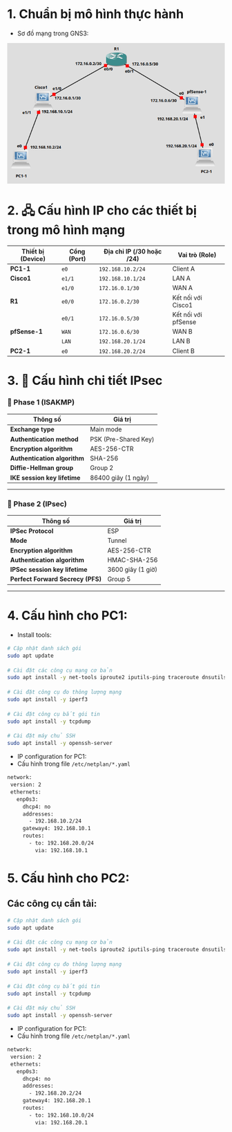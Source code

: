 # 1. Chuẩn bị mô hình thực hành

- Sơ đồ mạng trong GNS3: 

![Sơ đồ](../Lab_4_Tunneling_protocols/img/Lab_4_setup/diagram.png)

# 2. 🖧 Cấu hình IP cho các thiết bị trong mô hình mạng

| **Thiết bị (Device)** | **Cổng (Port)** | **Địa chỉ IP (/30 hoặc /24)** | **Vai trò (Role)**  |
| --------------------- | --------------- | ----------------------------- | ------------------- |
| **PC1-1**             | `e0`            | `192.168.10.2/24`             | Client A            |
| **Cisco1**            | `e1/1`          | `192.168.10.1/24`             | LAN A               |
|                       | `e1/0`          | `172.16.0.1/30`               | WAN A               |
| **R1**                | `e0/0`          | `172.16.0.2/30`               | Kết nối với Cisco1  |
|                       | `e0/1`          | `172.16.0.5/30`               | Kết nối với pfSense |
| **pfSense-1**         | `WAN`           | `172.16.0.6/30`               | WAN B               |
|                       | `LAN`           | `192.168.20.1/24`             | LAN B               |
| **PC2-1**             | `e0`            | `192.168.20.2/24`             | Client B            |

# 3. 🔐 Cấu hình chi tiết IPsec

### 📌 Phase 1 (ISAKMP)

| Thông số                     | Giá trị              |
| ---------------------------- | -------------------- |
| **Exchange type**            | Main mode            |
| **Authentication method**    | PSK (Pre-Shared Key) |
| **Encryption algorithm**     | AES-256-CTR          |
| **Authentication algorithm** | SHA-256              |
| **Diffie-Hellman group**     | Group 2              |
| **IKE session key lifetime** | 86400 giây (1 ngày)  |

---

### 📌 Phase 2 (IPsec)

| Thông số                          | Giá trị           |
| --------------------------------- | ----------------- |
| **IPSec Protocol**                | ESP               |
| **Mode**                          | Tunnel            |
| **Encryption algorithm**          | AES-256-CTR       |
| **Authentication algorithm**      | HMAC-SHA-256      |
| **IPSec session key lifetime**    | 3600 giây (1 giờ) |
| **Perfect Forward Secrecy (PFS)** | Group 5           |

---

# 4. Cấu hình cho PC1:

- Install tools:

```bash
# Cập nhật danh sách gói
sudo apt update

# Cài đặt các công cụ mạng cơ bản
sudo apt install -y net-tools iproute2 iputils-ping traceroute dnsutils curl wget

# Cài đặt công cụ đo thông lượng mạng
sudo apt install -y iperf3

# Cài đặt công cụ bắt gói tin
sudo apt install -y tcpdump

# Cài đặt máy chủ SSH
sudo apt install -y openssh-server
```

- IP configuration for PC1:
- Cấu hình trong file ```/etc/netplan/*.yaml```

```bash
network:
 version: 2
 ethernets:
   enp0s3:
     dhcp4: no
     addresses:
       - 192.168.10.2/24
     gateway4: 192.168.10.1
     routes:
       - to: 192.168.20.0/24
         via: 192.168.10.1
```

# 5. Cấu hình cho PC2:

## Các công cụ cần tải:

```bash
# Cập nhật danh sách gói
sudo apt update

# Cài đặt các công cụ mạng cơ bản
sudo apt install -y net-tools iproute2 iputils-ping traceroute dnsutils curl wget

# Cài đặt công cụ đo thông lượng mạng
sudo apt install -y iperf3

# Cài đặt công cụ bắt gói tin
sudo apt install -y tcpdump

# Cài đặt máy chủ SSH
sudo apt install -y openssh-server

```

- IP configuration for PC1:
- Cấu hình trong file ```/etc/netplan/*.yaml```

```bash
network:
 version: 2
 ethernets:
   enp0s3:
     dhcp4: no
     addresses:
       - 192.168.20.2/24
     gateway4: 192.168.20.1
     routes:
       - to: 192.168.10.0/24
         via: 192.168.20.1
```


